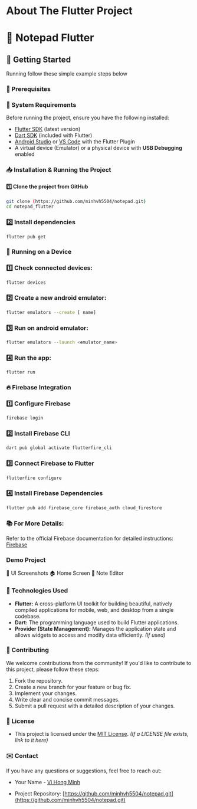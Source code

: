 # About The Flutter Project

# 📝 Notepad Flutter 

<!-- GETTING STARTED -->

## 🚀 Getting Started  

Running follow these simple example steps below

### 🎯 Prerequisites

### 📌 System Requirements  
Before running the project, ensure you have the following installed:  

- [Flutter SDK](https://docs.flutter.dev/get-started/install) (latest version)  
- [Dart SDK](https://dart.dev/get-dart) (included with Flutter)  
- [Android Studio](https://developer.android.com/studio) or [VS Code](https://code.visualstudio.com/) with the Flutter Plugin  
- A virtual device (Emulator) or a physical device with **USB Debugging** enabled

### 📥 Installation & Running the Project  

#### 1️⃣ Clone the project from GitHub  
```sh
git clone (https://github.com/minhvh5504/notepad.git)
cd notepad_flutter
```

### 2️⃣ Install dependencies
```sh
flutter pub get
```

### 📱 Running on a Device

### 1️⃣ Check connected devices: 
```sh
flutter devices
```

### 2️⃣  Create a new android emulator:
```sh
flutter emulators --create [ name]
```

### 3️⃣ Run on android emulator:
```sh
flutter emulators --launch <emulator_name>
```

### 4️⃣ Run the app:
```sh
flutter run
```

### 🔥 Firebase Integration 

### 1️⃣ Configure Firebase
```sh
firebase login
```

### 2️⃣ Install Firebase CLI
```sh
dart pub global activate flutterfire_cli
```

### 3️⃣ Connect Firebase to Flutter
```sh
flutterfire configure
```
### 4️⃣ Install Firebase Dependencies
```sh
flutter pub add firebase_core firebase_auth cloud_firestore
```
### 📚 For More Details:
Refer to the official Firebase documentation for detailed instructions: 
[ Firebase ](https://firebase.google.com/docs/flutter/setup?hl=vi&platform=android)

### Demo Project
🎨 UI Screenshots
🏠 Home Screen
📝 Note Editor

### 🧱 Technologies Used

*   **Flutter:** A cross-platform UI toolkit for building beautiful, natively compiled applications for mobile, web, and desktop from a single codebase.
*   **Dart:** The programming language used to build Flutter applications.
*   **Provider (State Management):** Manages the application state and allows widgets to access and modify data efficiently. *(If used)*

### 🤝 Contributing

We welcome contributions from the community! If you'd like to contribute to this project, please follow these steps:

1.  Fork the repository.
2.  Create a new branch for your feature or bug fix.
3.  Implement your changes.
4.  Write clear and concise commit messages.
5.  Submit a pull request with a detailed description of your changes.

### 📄 License

- This project is licensed under the [MIT License](LICENSE). *(If a LICENSE file exists, link to it here)*

### ✉️ Contact

If you have any questions or suggestions, feel free to reach out:

- Your Name - [Vi Hong Minh](mailto:vihongminh5504@gmail.com)

- Project Repository: [https://github.com/minhvh5504/notepad.git](https://github.com/minhvh5504/notepad.git)

